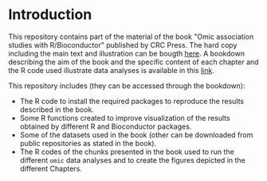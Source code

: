 # Introduction
This repository contains part of the material of the book "Omic association studies with R/Bioconductor" published by CRC Press. The 
hard copy including the main text and illustration can be bougth [here](https://www.crcpress.com/Omic-Association-Studies-with-R-and-Bioconductor/Gonzalez-Caceres/p/book/9781138340565).
A bookdown describing the aim of the book and the specific content of each chapter and the R code used illustrate data analyses is
available in this [link]().

This repository includes (they can be accessed through the bookdown): 

- The R code to install the required packages to reproduce the results described in the book.
- Some R functions created to improve visualization of the results obtained by different R and Bioconductor packages.
- Some of the datasets used in the book (other can be downloaded from public repositories as stated in the book).
- The R codes of the chunks presented in the book used to run the different `omic` data analyses and to create the figures
depicted in the different Chapters.


